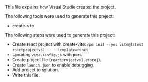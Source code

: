 This file explains how Visual Studio created the project.

The following tools were used to generate this project:
- create-vite

The following steps were used to generate this project:
- Create react project with create-vite: `npm init --yes vite@latest reactprojectvs1 -- --template=react`.
- Updating `vite.config.js` with port.
- Create project file (`reactprojectvs1.esproj`).
- Create `launch.json` to enable debugging.
- Add project to solution.
- Write this file.
